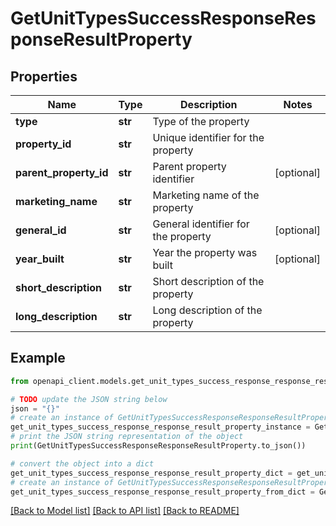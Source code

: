 # GetUnitTypesSuccessResponseResponseResultProperty


## Properties

Name | Type | Description | Notes
------------ | ------------- | ------------- | -------------
**type** | **str** | Type of the property | 
**property_id** | **str** | Unique identifier for the property | 
**parent_property_id** | **str** | Parent property identifier | [optional] 
**marketing_name** | **str** | Marketing name of the property | 
**general_id** | **str** | General identifier for the property | [optional] 
**year_built** | **str** | Year the property was built | [optional] 
**short_description** | **str** | Short description of the property | 
**long_description** | **str** | Long description of the property | 

## Example

```python
from openapi_client.models.get_unit_types_success_response_response_result_property import GetUnitTypesSuccessResponseResponseResultProperty

# TODO update the JSON string below
json = "{}"
# create an instance of GetUnitTypesSuccessResponseResponseResultProperty from a JSON string
get_unit_types_success_response_response_result_property_instance = GetUnitTypesSuccessResponseResponseResultProperty.from_json(json)
# print the JSON string representation of the object
print(GetUnitTypesSuccessResponseResponseResultProperty.to_json())

# convert the object into a dict
get_unit_types_success_response_response_result_property_dict = get_unit_types_success_response_response_result_property_instance.to_dict()
# create an instance of GetUnitTypesSuccessResponseResponseResultProperty from a dict
get_unit_types_success_response_response_result_property_from_dict = GetUnitTypesSuccessResponseResponseResultProperty.from_dict(get_unit_types_success_response_response_result_property_dict)
```
[[Back to Model list]](../README.md#documentation-for-models) [[Back to API list]](../README.md#documentation-for-api-endpoints) [[Back to README]](../README.md)


